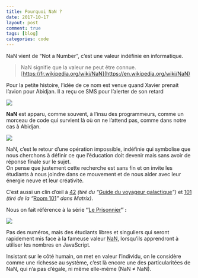 ```yaml
---
title: Pourquoi NaN ?
date: 2017-10-17
layout: post
comment: true
tags: [blog]
categories: code
---
```

NaN vient de “Not a Number”, c’est une valeur indéfinie en informatique.

> NaN signifie que la valeur ne peut être
> connue.
> [https://fr.wikipedia.org/wiki/NaN](https://en.wikipedia.org/wiki/NaN)

Pour la petite histoire, l’idée de ce nom est venue quand Xavier prenait
l’avion pour Abidjan. Il a reçu ce SMS pour l’alerter de son retard

![](sms)

**NaN** est apparu, comme souvent, à l’insu des programmeurs, comme un morceau
de code qui survient là où on ne l’attend pas, comme dans notre cas à Abidjan.

![](console)

NaN, c’est le retour d’une opération impossible, indéfinie qui symbolise que
nous cherchons à définir ce que l’éducation doit devenir mais sans avoir de
réponse finale sur le sujet.<br> On pense que justement cette recherche est sans
fin et on invite les étudiants à nous joindre dans ce mouvement et de nous aider
avec leur énergie neuve et leur créativité.

C’est aussi un clin d’œil à [42](http://www.42.fr)
*(tiré du “*[Guide du voyageur galactique](https://fr.wikipedia.org/wiki/La_grande_question_sur_la_vie,_l%27univers_et_le_reste)*”)*
et [101](https://www.le-101.fr) *(tiré de la “*[Room 101](http://matrix.wikia.com/wiki/Room_101)*” dans Matrix)*.

Nous on fait référence à la série **“**[Le Prisonnier](https://en.wikipedia.org/wiki/The_Prisoner)**” :**

![](the-prisonner)

Pas des numéros, mais des étudiants libres et singuliers qui seront rapidement
mis face à la fameuse valeur
[NaN](https://developer.mozilla.org/en-US/docs/Web/JavaScript/Reference/Global_Objects/NaN),
lorsqu’ils apprendront à utiliser les nombres en JavaScript.

Insistant sur le côté humain, on met en valeur l’individu, on le considère comme
une richesse au système, c’est là encore une des particularitées de NaN, qui n’a
pas d’égale, ni même elle-même (NaN ≠ NaN).
